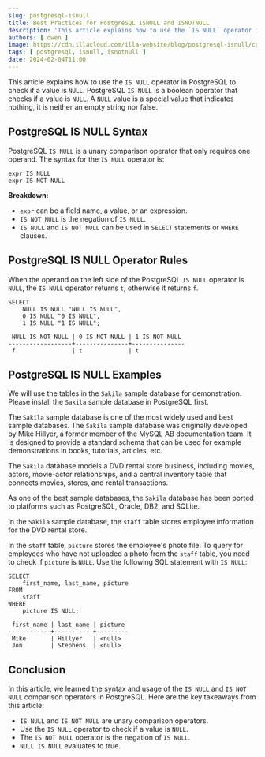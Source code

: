```yaml
---
slug: postgresql-isnull
title: Best Practices for PostgreSQL ISNULL and ISNOTNULL
description: 'This article explains how to use the `IS NULL` operator in PostgreSQL to check if a value is `NULL`. PostgreSQL `IS NULL` is a boolean operator that checks if a value is `NULL`. A `NULL` value is a special value that indicates nothing, it is neither an empty string nor false.'
authors: [ owen ]
image: https://cdn.illacloud.com/illa-website/blog/postgresql-isnull/cover.webp
tags: [ postgresql, isnull, isnotnull ]
date: 2024-02-04T11:00
---
```


This article explains how to use the `IS NULL` operator in PostgreSQL to check if a value is `NULL`.
PostgreSQL `IS NULL` is a boolean operator that checks if a value is `NULL`. A `NULL` value is a special value that
indicates nothing, it is neither an empty string nor false.

## PostgreSQL IS NULL Syntax

PostgreSQL `IS NULL` is a unary comparison operator that only requires one operand. The syntax for the `IS NULL`
operator is:

```shell
expr IS NULL
expr IS NOT NULL
```

**Breakdown:**

- `expr` can be a field name, a value, or an expression.
- `IS NOT NULL` is the negation of `IS NULL`.
- `IS NULL` and `IS NOT NULL` can be used in `SELECT` statements or `WHERE` clauses.

## PostgreSQL IS NULL Operator Rules

When the operand on the left side of the PostgreSQL `IS NULL` operator is `NULL`, the `IS NULL` operator returns `t`,
otherwise it returns `f`.

```shell
SELECT
    NULL IS NULL "NULL IS NULL",
    0 IS NULL "0 IS NULL",
    1 IS NULL "1 IS NULL";
```

```shell
 NULL IS NOT NULL | 0 IS NOT NULL | 1 IS NOT NULL
------------------+---------------+---------------
 f                | t             | t
```

## PostgreSQL IS NULL Examples

We will use the tables in the `Sakila` sample database for demonstration. Please install the `Sakila` sample database in
PostgreSQL first.

The `Sakila` sample database is one of the most widely used and best sample databases. The `Sakila` sample database was
originally developed by Mike Hillyer, a former member of the MySQL AB documentation team. It is designed to provide a
standard schema that can be used for example demonstrations in books, tutorials, articles, etc.

The `Sakila` database models a DVD rental store business, including movies, actors, movie-actor relationships, and a
central inventory table that connects movies, stores, and rental transactions.

As one of the best sample databases, the `Sakila` database has been ported to platforms such as PostgreSQL, Oracle, DB2,
and SQLite.

In the `Sakila` sample database, the `staff` table stores employee information for the DVD rental store.

In the `staff` table, `picture` stores the employee's photo file. To query for employees who have not uploaded a photo
from the `staff` table, you need to check if `picture` is `NULL`. Use the following SQL statement with `IS NULL`:

```shell
SELECT
    first_name, last_name, picture
FROM
    staff
WHERE
    picture IS NULL;
```

```shell
 first_name | last_name | picture
------------+-----------+---------
 Mike       | Hillyer   | <null>
 Jon        | Stephens  | <null>
```

## Conclusion

In this article, we learned the syntax and usage of the `IS NULL` and `IS NOT NULL` comparison operators in PostgreSQL.
Here are the key takeaways from this article:

- `IS NULL` and `IS NOT NULL` are unary comparison operators.
- Use the `IS NULL` operator to check if a value is `NULL`.
- The `IS NOT NULL` operator is the negation of `IS NULL`.
- `NULL IS NULL` evaluates to true.